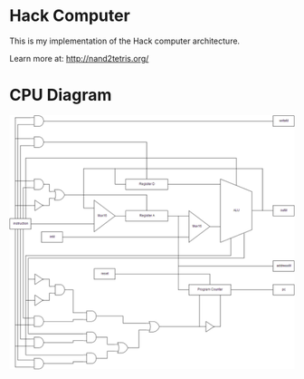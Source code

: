# Hack Computer
This is my implementation of the Hack computer architecture.

Learn more at: http://nand2tetris.org/

# CPU Diagram

![CPU Diagram](https://raw.githubusercontent.com/francoiswnel/Hack-Computer/master/CPU%20Diagram.png)
